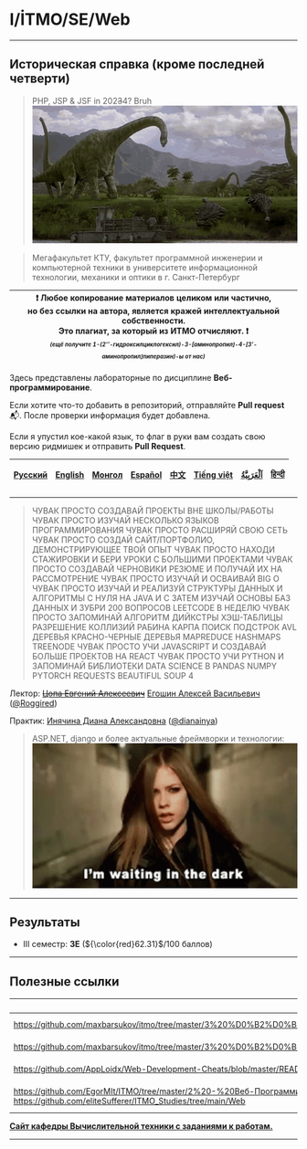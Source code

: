 # I/İTMO/SE/Web

---
## Историческая справка (кроме последней четверти)
> PHP, JSP & JSF in 202~~3~~4? Bruh
![jurassic era](/img/gifs/brachiosaurus.gif)

> Мегафакультет КТУ, факультет программной инженерии и компьютерной техники в университете информационной технологии, механики и оптики в г. Санкт-Петербург

| :exclamation: <b>Любое копирование материалов целиком или частично,<br>но без ссылки на автора, является кражей интеллектуальной собственности.<br>Это плагиат, за который из ИТМО отчисляют.</b> :exclamation:<br><sub><sup><i>(ещё получите 1-(2’’-гидроксилциклогексил)-3-[аминопропил]-4-[3’-аминопропил]пиперазин)-ы от нас)</sup></sub></b> |
|---------------------------------------------------------------------------------------------------------------------------------------------------------------------------------------------------------------------------------------------------------------------------------------------------------------------------------------------------|
Здесь представлены лабораторные по дисциплине **Веб-программирование**.

Если хотите что-то добавить в репозиторий, отправляйте **Pull request** :mailbox_with_mail:. После проверки информация будет добавлена.

Если я упустил кое-какой язык, то флаг в руки вам создать свою версию ридмишек и отправить **Pull Request**.

| [<strong>Русский</strong>](https://github.com/XVIIStarPlatinum/itmo/blob/master/Software%20Engineering/README.md) | [<strong>English</strong>](https://github.com/XVIIStarPlatinum/itmo/blob/master/Software%20Engineering/.docs/README_EN.md) | [<strong>Монгол</strong>](https://github.com/XVIIStarPlatinum/itmo/blob/master/Software%20Engineering/.docs/README_MN.md) | [<strong>Español</strong>](https://github.com/XVIIStarPlatinum/itmo/blob/master/Software%20Engineering/.docs/README_ES.md) | [<strong>中文</strong>](https://github.com/XVIIStarPlatinum/itmo/blob/master/Software%20Engineering/.docs/README_CN.md) | [<strong>Tiếng việt</strong>](https://github.com/XVIIStarPlatinum/itmo/blob/master/Software%20Engineering/.docs/README_VN.md) | [<strong><p dir="rtl" lang="ar">اَلْعَرَبِيَّةُ</p></strong>](https://github.com/XVIIStarPlatinum/itmo/blob/master/Software%20Engineering/.docs/README_AR.md) | [<strong>हिन्दी</strong>](https://github.com/XVIIStarPlatinum/itmo/blob/master/Software%20Engineering/.docs/README_IN.md) |
|-------------------------------------------------------------------------------------------------------------------|----------------------------------------------------------------------------------------------------------------------------|---------------------------------------------------------------------------------------------------------------------------|----------------------------------------------------------------------------------------------------------------------------|-----------------------------------------------------------------------------------------------------------------------|-------------------------------------------------------------------------------------------------------------------------------|---------------------------------------------------------------------------------------------------------------------------------------------------------------|---------------------------------------------------------------------------------------------------------------------------|
---
>ЧУВАК ПРОСТО СОЗДАВАЙ ПРОЕКТЫ ВНЕ ШКОЛЫ/РАБОТЫ ЧУВАК ПРОСТО ИЗУЧАЙ НЕСКОЛЬКО ЯЗЫКОВ ПРОГРАММИРОВАНИЯ ЧУВАК ПРОСТО РАСШИРЯЙ СВОЮ СЕТЬ ЧУВАК ПРОСТО СОЗДАЙ САЙТ/ПОРТФОЛИО, ДЕМОНСТРИРУЮЩЕЕ ТВОЙ ОПЫТ ЧУВАК ПРОСТО НАХОДИ СТАЖИРОВКИ И БЕРИ УРОКИ С БОЛЬШИМИ ПРОЕКТАМИ ЧУВАК ПРОСТО СОЗДАВАЙ ЧЕРНОВИКИ РЕЗЮМЕ И ПОЛУЧАЙ ИХ НА РАССМОТРЕНИЕ ЧУВАК ПРОСТО ИЗУЧАЙ И ОСВАИВАЙ BIG O ЧУВАК ПРОСТО ИЗУЧАЙ И РЕАЛИЗУЙ СТРУКТУРЫ ДАННЫХ И АЛГОРИТМЫ С НУЛЯ НА JAVA И C ЗАТЕМ ИЗУЧАЙ ОСНОВЫ БАЗ ДАННЫХ И ЗУБРИ 200 ВОПРОСОВ LEETCODE В НЕДЕЛЮ ЧУВАК ПРОСТО ЗАПОМИНАЙ АЛГОРИТМ ДИЙКСТРЫ ХЭШ-ТАБЛИЦЫ РАЗРЕШЕНИЕ КОЛЛИЗИЙ РАБИНА КАРПА ПОИСК ПОДСТРОК AVL ДЕРЕВЬЯ КРАСНО-ЧЕРНЫЕ ДЕРЕВЬЯ MAPREDUCE HASHMAPS TREENODE ЧУВАК ПРОСТО УЧИ JAVASCRIPT И СОЗДАВАЙ БОЛЬШЕ ПРОЕКТОВ НА REACT ЧУВАК ПРОСТО УЧИ PYTHON И ЗАПОМИНАЙ БИБЛИОТЕКИ DATA SCIENCE В PANDAS NUMPY PYTORCH REQUESTS BEAUTIFUL SOUP 4

Лектор: ~~[Цопа Евгений Алексеевич](https://my.itmo.ru/persons/126287)~~ [Егошин Алексей Васильевич](https://my.itmo.ru/persons/285578) ([@Roggired](https://github.com/roggired))

Практик: [Инячина Диана Александовна](https://my.itmo.ru/persons/126471) ([@dianainya](https://github.com/dianainya))
> ASP.NET, django и более актуальные фреймворки и технологии:
> ![avril-lavigne](/img/gifs/avril-lavigne(1).gif)
---
## Результаты

- III семестр: **3E** (${\color{red}62.31}$/100 баллов)
---

## Полезные ссылки <a name="links"></a>
| Ссылка                                                                                                                                                                                                    | Описание                                      |
|-----------------------------------------------------------------------------------------------------------------------------------------------------------------------------------------------------------|-----------------------------------------------|
| https://github.com/maxbarsukov/itmo/tree/master/3%20%D0%B2%D0%B5%D0%B1/%D1%80%D1%83%D0%B1%D0%B5%D0%B6%D0%BA%D0%B8                                                                                         | Рубежные работы 2023                          |
| https://github.com/maxbarsukov/itmo/tree/master/3%20%D0%B2%D0%B5%D0%B1/%D0%BC%D0%B8%D0%BA%D1%80%D0%BE%D0%BA%D0%BE%D0%BD%D1%82%D1%80%D0%BE%D0%BB%D1%8C%D0%BD%D1%8B%D0%B5                                   | Микроконтрольные работы 2023                  |
| https://github.com/AppLoidx/Web-Development-Cheats/blob/master/README.md                                                                                                                                  | Web Development Cheatsheets                   |
| https://github.com/EgorMIt/ITMO/tree/master/2%20-%20Веб-Программирование<br>https://github.com/eliteSufferer/ITMO_Studies/tree/main/Web                                                                   | Материалы для теоретической защиты            |

[**Сайт кафедры Вычислительной техники с заданиями к работам.**](https://se.ifmo.ru/courses/web#labs)

---